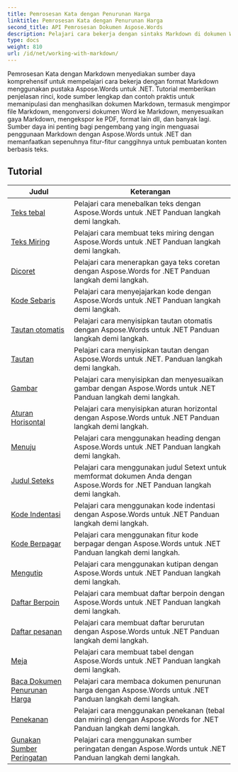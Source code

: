 ```yaml
---
title: Pemrosesan Kata dengan Penurunan Harga
linktitle: Pemrosesan Kata dengan Penurunan Harga
second_title: API Pemrosesan Dokumen Aspose.Words
description: Pelajari cara bekerja dengan sintaks Markdown di dokumen Word menggunakan Aspose.Words untuk .NET dengan tutorial langkah demi langkah dan contoh langsung berikut.
type: docs
weight: 810
url: /id/net/working-with-markdown/
---
```


Pemrosesan Kata dengan Markdown menyediakan sumber daya komprehensif untuk mempelajari cara bekerja dengan format Markdown menggunakan pustaka Aspose.Words untuk .NET. Tutorial memberikan penjelasan rinci, kode sumber lengkap dan contoh praktis untuk memanipulasi dan menghasilkan dokumen Markdown, termasuk mengimpor file Markdown, mengonversi dokumen Word ke Markdown, menyesuaikan gaya Markdown, mengekspor ke PDF, format lain dll, dan banyak lagi. Sumber daya ini penting bagi pengembang yang ingin menguasai penggunaan Markdown dengan Aspose.Words untuk .NET dan memanfaatkan sepenuhnya fitur-fitur canggihnya untuk pembuatan konten berbasis teks.

 ## Tutorial
| Judul | Keterangan |
| --- | --- |
| [Teks tebal](./bold-text/) | Pelajari cara menebalkan teks dengan Aspose.Words untuk .NET Panduan langkah demi langkah. |
| [Teks Miring](./italic-text/) | Pelajari cara membuat teks miring dengan Aspose.Words untuk .NET Panduan langkah demi langkah. |
| [Dicoret](./strikethrough/) | Pelajari cara menerapkan gaya teks coretan dengan Aspose.Words for .NET Panduan langkah demi langkah. |
| [Kode Sebaris](./inline-code/) | Pelajari cara menyejajarkan kode dengan Aspose.Words untuk .NET Panduan langkah demi langkah. |
| [Tautan otomatis](./autolink/) | Pelajari cara menyisipkan tautan otomatis dengan Aspose.Words untuk .NET Panduan langkah demi langkah. |
| [Tautan](./link/) | Pelajari cara menyisipkan tautan dengan Aspose.Words untuk .NET. Panduan langkah demi langkah. |
| [Gambar](./image/) | Pelajari cara menyisipkan dan menyesuaikan gambar dengan Aspose.Words untuk .NET Panduan langkah demi langkah. |
| [Aturan Horisontal](./horizontal-rule/) | Pelajari cara menyisipkan aturan horizontal dengan Aspose.Words untuk .NET Panduan langkah demi langkah. |
| [Menuju](./heading/) | Pelajari cara menggunakan heading dengan Aspose.Words untuk .NET Panduan langkah demi langkah. |
| [Judul Seteks](./setext-heading/) | Pelajari cara menggunakan judul Setext untuk memformat dokumen Anda dengan Aspose.Words for .NET Panduan langkah demi langkah. |
| [Kode Indentasi](./indented-code/) | Pelajari cara menggunakan kode indentasi dengan Aspose.Words untuk .NET Panduan langkah demi langkah. |
| [Kode Berpagar](./fenced-code/) | Pelajari cara menggunakan fitur kode berpagar dengan Aspose.Words untuk .NET Panduan langkah demi langkah. |
| [Mengutip](./quote/) | Pelajari cara menggunakan kutipan dengan Aspose.Words untuk .NET Panduan langkah demi langkah. |
| [Daftar Berpoin](./bulleted-list/) | Pelajari cara membuat daftar berpoin dengan Aspose.Words untuk .NET Panduan langkah demi langkah. |
| [Daftar pesanan](./ordered-list/) | Pelajari cara membuat daftar berurutan dengan Aspose.Words untuk .NET Panduan langkah demi langkah. |
| [Meja](./table/) | Pelajari cara membuat tabel dengan Aspose.Words untuk .NET Panduan langkah demi langkah. |
| [Baca Dokumen Penurunan Harga](./read-markdown-document/) | Pelajari cara membaca dokumen penurunan harga dengan Aspose.Words untuk .NET Panduan langkah demi langkah. |
| [Penekanan](./emphases/) | Pelajari cara menggunakan penekanan (tebal dan miring) dengan Aspose.Words for .NET Panduan langkah demi langkah. |
| [Gunakan Sumber Peringatan](./use-warning-source/) | Pelajari cara menggunakan sumber peringatan dengan Aspose.Words untuk .NET Panduan langkah demi langkah. |
